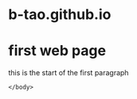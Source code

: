# b-tao.github.io
<head>
    <body>
        <h1> first web page        </h1>
    <p> this is the start of the first paragraph</p>

  
    </body>
</head>
